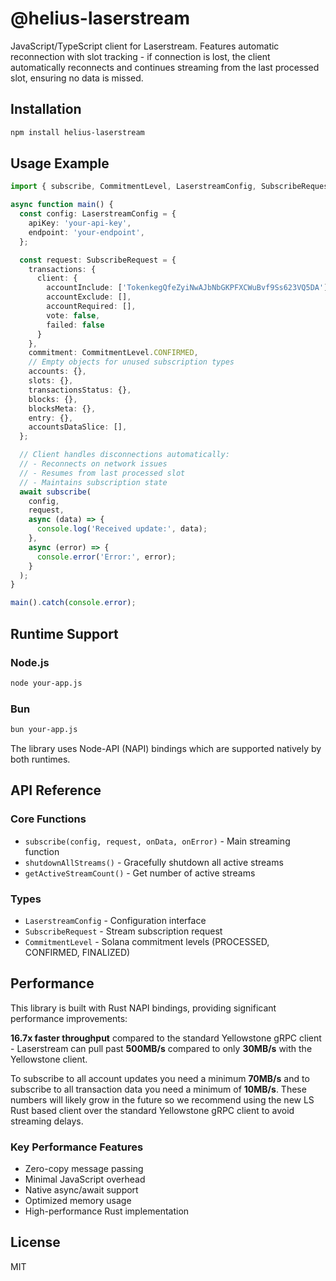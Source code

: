 # @helius-laserstream

JavaScript/TypeScript client for Laserstream. Features automatic reconnection with slot tracking - if connection is lost, the client automatically reconnects and continues streaming from the last processed slot, ensuring no data is missed.

## Installation

```bash
npm install helius-laserstream
```

## Usage Example

```typescript
import { subscribe, CommitmentLevel, LaserstreamConfig, SubscribeRequest } from 'helius-laserstream';

async function main() {
  const config: LaserstreamConfig = {
    apiKey: 'your-api-key',
    endpoint: 'your-endpoint',
  };

  const request: SubscribeRequest = {
    transactions: {
      client: {
        accountInclude: ['TokenkegQfeZyiNwAJbNbGKPFXCWuBvf9Ss623VQ5DA'],
        accountExclude: [],
        accountRequired: [],
        vote: false,
        failed: false
      }
    },
    commitment: CommitmentLevel.CONFIRMED,
    // Empty objects for unused subscription types
    accounts: {},
    slots: {},
    transactionsStatus: {},
    blocks: {},
    blocksMeta: {},
    entry: {},
    accountsDataSlice: [],
  };

  // Client handles disconnections automatically:
  // - Reconnects on network issues
  // - Resumes from last processed slot
  // - Maintains subscription state
  await subscribe(
    config,
    request,
    async (data) => {
      console.log('Received update:', data);
    },
    async (error) => {
      console.error('Error:', error);
    }
  );
}

main().catch(console.error);
```

## Runtime Support

### Node.js
```bash
node your-app.js
```

### Bun
```bash
bun your-app.js
```

The library uses Node-API (NAPI) bindings which are supported natively by both runtimes.

## API Reference

### Core Functions

- `subscribe(config, request, onData, onError)` - Main streaming function
- `shutdownAllStreams()` - Gracefully shutdown all active streams
- `getActiveStreamCount()` - Get number of active streams

### Types

- `LaserstreamConfig` - Configuration interface
- `SubscribeRequest` - Stream subscription request
- `CommitmentLevel` - Solana commitment levels (PROCESSED, CONFIRMED, FINALIZED)

## Performance

This library is built with Rust NAPI bindings, providing significant performance improvements:

**16.7x faster throughput** compared to the standard Yellowstone gRPC client - Laserstream can pull past **500MB/s** compared to only **30MB/s** with the Yellowstone client.

To subscribe to all account updates you need a minimum **70MB/s** and to subscribe to all transaction data you need a minimum of **10MB/s**. These numbers will likely grow in the future so we recommend using the new LS Rust based client over the standard Yellowstone gRPC client to avoid streaming delays.

### Key Performance Features
- Zero-copy message passing
- Minimal JavaScript overhead  
- Native async/await support
- Optimized memory usage
- High-performance Rust implementation

## License

MIT 